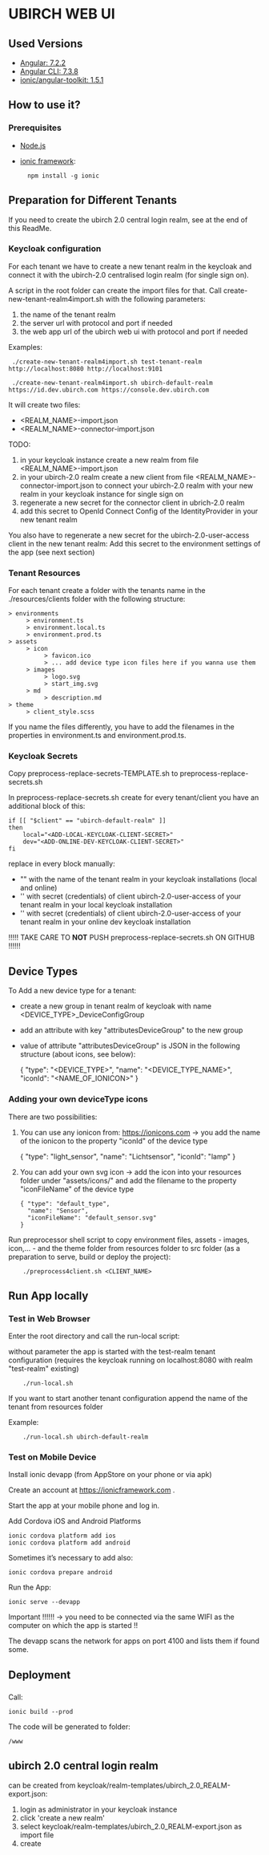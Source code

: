 # UBIRCH WEB UI

## Used Versions

* [Angular: 7.2.2](https://angular.io/)
* [Angular CLI: 7.3.8](https://cli.angular.io/)
* [ionic/angular-toolkit: 1.5.1](https://ionicframework.com)

## How to use it?

### Prerequisites

* [Node.js](https://nodejs.org/)
* [ionic framework](https://ionicframework.com/getting-started):


        npm install -g ionic

## Preparation for Different Tenants

If you need to create the ubirch 2.0 central login realm, see at the end of this ReadMe.

### Keycloak configuration

For each tenant we have to create a new tenant realm in the keycloak 
and connect it with the ubirch-2.0 centralised login realm (for single sign on).

A script in the root folder can create the import files for that. 
Call create-new-tenant-realm4import.sh with the following parameters:

1. the name of the tenant realm
2. the server url with protocol and port if needed
3. the web app url of the ubirch web ui with protocol and port if needed
    
Examples:

     ./create-new-tenant-realm4import.sh test-tenant-realm http://localhost:8080 http://localhost:9101
     
     ./create-new-tenant-realm4import.sh ubirch-default-realm https://id.dev.ubirch.com https://console.dev.ubirch.com

It will create two files:
 * <REALM_NAME>-import.json
 * <REALM_NAME>-connector-import.json
 
TODO:

1. in your keycloak instance create a new realm from file <REALM_NAME>-import.json
2. in your ubirch-2.0 realm create a new client from file <REALM_NAME>-connector-import.json 
to connect your ubirch-2.0 realm with your new realm in your keycloak instance for single sign on
3. regenerate a new secret for the connector client in ubrich-2.0 realm
4. add this secret to OpenId Connect Config of the IdentityProvider in your new tenant realm

You also have to regenerate a new secret for the ubirch-2.0-user-access client in the new tenant realm:
Add this secret to the environment settings of the app (see next section)


### Tenant Resources

For each tenant create a folder with the tenants name in the ./resources/clients folder with the following structure:

  > 
    > environments
         > environment.ts
         > environment.local.ts
         > environment.prod.ts
    > assets
         > icon
              > favicon.ico
              > ... add device type icon files here if you wanna use them
         > images
              > logo.svg
              > start_img.svg
         > md
              > description.md
    > theme
         > client_style.scss

If you name the files differently, you have to add the filenames in the properties in environment.ts and environment.prod.ts.

### Keycloak Secrets

Copy preprocess-replace-secrets-TEMPLATE.sh to preprocess-replace-secrets.sh

In preprocess-replace-secrets.sh create for every tenant/client you have an additional block of this:


    if [[ "$client" == "ubirch-default-realm" ]]
    then
        local="<ADD-LOCAL-KEYCLOAK-CLIENT-SECRET>"
        dev="<ADD-ONLINE-DEV-KEYCLOAK-CLIENT-SECRET>"
    fi

replace in every block manually:

* "<TENANT-NAME>" with the name of the tenant realm in your keycloak installations (local and online)
* '<ADD-LOCAL-KEYCLOAK-CLIENT-SECRET>' with secret (credentials) of client ubirch-2.0-user-access of your tenant realm in your local keycloak installation
* '<ADD-ONLINE-DEV-KEYCLOAK-CLIENT-SECRET>' with secret (credentials) of client ubirch-2.0-user-access of your tenant realm in your online dev keycloak installation

!!!!! TAKE CARE TO **NOT** PUSH preprocess-replace-secrets.sh ON GITHUB !!!!!!

## Device Types

To Add a new device type for a tenant:

* create a new group in tenant realm of keycloak with name <DEVICE_TYPE>_DeviceConfigGroup
* add an attribute with key "attributesDeviceGroup" to the new group
* value of attribute "attributesDeviceGroup" is JSON in the following structure (about icons, see below):


    { "type": "<DEVICE_TYPE>",
      "name": "<DEVICE_TYPE_NAME>",
      "iconId": "<NAME_OF_IONICON>"
    }     

### Adding your own deviceType icons

There are two possibilities:

1. You can use any ionicon from: https://ionicons.com 
 -> you add the name of the ionicon to the property "iconId" of the device type


    { "type": "light_sensor",
      "name": "Lichtsensor",
      "iconId": "lamp"
    }     

2. You can add your own svg icon
 -> add the icon into your resources folder under "assets/icons/" 
and add the filename to the property "iconFileName" of the device type


       { "type": "default_type",
         "name": "Sensor",
         "iconFileName": "default_sensor.svg"
       }


Run preprocessor shell script to copy environment files, assets - images, icon,... - and the theme folder 
from resources folder to src folder (as a preparation to serve, build or deploy the project):

```
    ./preprocess4client.sh <CLIENT_NAME>
```

## Run App locally

### Test in Web Browser

Enter the root directory and call the run-local script:

without parameter the app is started with the test-realm tenant configuration
(requires the keycloak running on localhost:8080 with realm "test-realm" existing)

```
    ./run-local.sh
```

If you want to start another tenant configuration append the name of the tenant from resources folder

Example:

```
    ./run-local.sh ubirch-default-realm
```


### Test on Mobile Device

Install ionic devapp
(from AppStore on your phone or via apk)

Create an account at https://ionicframework.com .

Start the app at your mobile phone and log in.

Add Cordova iOS and Android Platforms

	ionic cordova platform add ios
	ionic cordova platform add android

Sometimes it’s necessary to add also:

	ionic cordova prepare android

Run the App:

	ionic serve --devapp

Important !!!!!! -> you need to be connected via the same WIFI as the computer on which the app is started !!

The devapp scans the network for apps on port 4100 and lists them if found some.

## Deployment

### 

Call:

    ionic build --prod

The code will be generated to folder:

    /www

## ubirch 2.0 central login realm

can be created from keycloak/realm-templates/ubirch_2.0_REALM-export.json:

1. login as administrator in your keycloak instance
2. click 'create a new realm'
3. select keycloak/realm-templates/ubirch_2.0_REALM-export.json as import file
4. create

